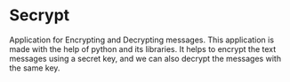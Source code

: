 # Secrypt
Application for Encrypting and Decrypting messages.
This application is made with the help of python and its libraries.
It helps to encrypt the text messages using a secret key, and we can also decrypt the messages with the same key.
